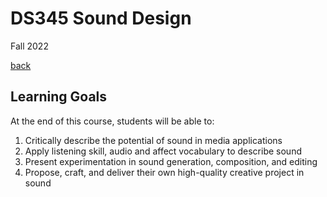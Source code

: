 # DS345 Sound Design
Fall 2022  

[back](index.md)  

## Learning Goals

At the end of this course, students will be able to:
1.	Critically describe the potential of sound in media applications
2.	Apply listening skill, audio and affect vocabulary to describe sound
3.	Present experimentation in sound generation, composition, and editing
4.	Propose, craft, and deliver their own high-quality creative project in sound
